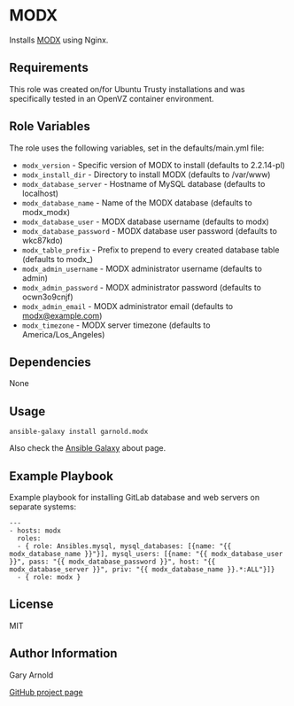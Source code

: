 MODX
======

Installs [MODX](http://modx.com/) using Nginx.

Requirements
------------

This role was created on/for Ubuntu Trusty installations and was specifically tested in an OpenVZ container environment.

Role Variables
--------------

The role uses the following variables, set in the defaults/main.yml file:

* `modx_version` - Specific version of MODX to install (defaults to 2.2.14-pl)
* `modx_install_dir` - Directory to install MODX (defaults to /var/www)
* `modx_database_server` - Hostname of MySQL database (defaults to localhost)
* `modx_database_name` - Name of the MODX database (defaults to modx_modx)
* `modx_database_user` - MODX database username (defaults to modx)
* `modx_database_password` - MODX database user password (defaults to wkc87kdo)
* `modx_table_prefix` - Prefix to prepend to every created database table (defaults to modx_)
* `modx_admin_username` - MODX administrator username (defaults to admin)
* `modx_admin_password` - MODX administrator password (defaults to ocwn3o9cnjf)
* `modx_admin_email` - MODX administrator email (defaults to modx@example.com)
* `modx_timezone` - MODX server timezone (defaults to America/Los_Angeles)

Dependencies
------------

None

Usage
-----

    ansible-galaxy install garnold.modx

Also check the [Ansible Galaxy](https://galaxy.ansibleworks.com/intro) about page.

Example Playbook
-------------------------

Example playbook for installing GitLab database and web servers on separate systems:

    ---
    - hosts: modx
      roles:
      - { role: Ansibles.mysql, mysql_databases: [{name: "{{ modx_database_name }}"}], mysql_users: [{name: "{{ modx_database_user }}", pass: "{{ modx_database_password }}", host: "{{ modx_database_server }}", priv: "{{ modx_database_name }}.*:ALL"}]}
      - { role: modx }

License
-------

MIT

Author Information
------------------

Gary Arnold

[GitHub project page](https://github.com/Dhar/ansible-modx)
